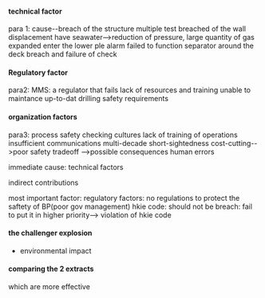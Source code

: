 #### technical factor
para 1:
cause--breach of the structure
multiple test breached of the wall
displacement have seawater-->reduction of pressure, large quantity of gas expanded
enter the lower ple
alarm failed to function
separator around the deck
breach and failure of check
#### Regulatory factor
para2:
MMS: a regulator that fails
lack of resources and training
unable to maintance up-to-dat drilling safety requirements

#### organization factors
para3: 
process safety checking cultures
lack of training of operations
insufficient communications
multi-decade short-sightedness
cost-cutting-->poor 
safety tradeoff
-->possible consequences
human errors

immediate cause:
technical factors

indirect contributions

most important factor:
regulatory factors: no regulations to protect the saftety of
BP(poor gov management)
hkie code: should not be breach: fail to put it in higher priority--> violation of hkie code

#### the challenger explosion
- environmental impact

#### comparing the 2 extracts
which are more effective

